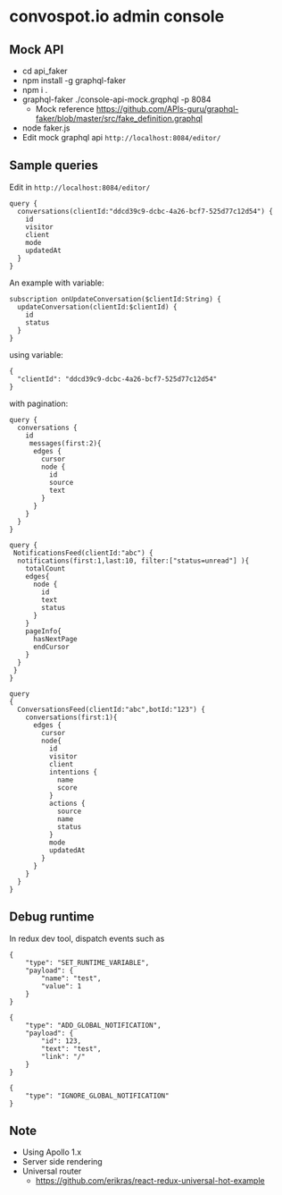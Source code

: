 # convospot.io admin console


## Mock API

* cd api_faker
* npm install -g graphql-faker
* npm i .
* graphql-faker ./console-api-mock.grqphql -p 8084
	* Mock reference https://github.com/APIs-guru/graphql-faker/blob/master/src/fake_definition.graphql
* node faker.js
* Edit mock graphql api `http://localhost:8084/editor/`

## Sample queries

Edit in `http://localhost:8084/editor/`

```
query {
  conversations(clientId:"ddcd39c9-dcbc-4a26-bcf7-525d77c12d54") {
    id
    visitor
    client
    mode
    updatedAt
  }
}
```
An example with variable:

```
subscription onUpdateConversation($clientId:String) {
  updateConversation(clientId:$clientId) {
    id
    status
  } 
}
```
using variable:
```
{
  "clientId": "ddcd39c9-dcbc-4a26-bcf7-525d77c12d54"
}
```

with pagination:
```
query {
  conversations {
    id
     messages(first:2){
      edges {
        cursor
        node {
          id
          source
          text
        }
      }
    }
  }
}

query {
 NotificationsFeed(clientId:"abc") {
  notifications(first:1,last:10, filter:["status=unread"] ){
    totalCount
    edges{
      node {
        id
        text
        status
      }
    }
    pageInfo{
      hasNextPage
      endCursor
    }
  }
 }
}

query 
{
  ConversationsFeed(clientId:"abc",botId:"123") {
    conversations(first:1){
      edges {
        cursor
        node{
          id
          visitor
          client
          intentions {
            name
            score
          }
          actions {
            source
            name
            status
          }
          mode
          updatedAt
        }
      }
    }
  }
}
```

## Debug runtime 

In redux dev tool, dispatch events such as

```
{
    "type": "SET_RUNTIME_VARIABLE",
    "payload": {
        "name": "test",
        "value": 1
    }
}
```

```
{
    "type": "ADD_GLOBAL_NOTIFICATION",
    "payload": {
        "id": 123,
        "text": "test",
        "link": "/"
    }
}

{
    "type": "IGNORE_GLOBAL_NOTIFICATION"
}
```

## Note

* Using Apollo 1.x
* Server side rendering
* Universal router
  * https://github.com/erikras/react-redux-universal-hot-example